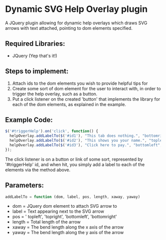 # Dynamic SVG Help Overlay plugin
A JQuery plugin allowing for dynamic help overlays which draws
SVG arrows with text attached, pointing to dom elements specified. 

## Required Libraries:
* JQuery (Yep that's it!)

## Steps to implement:
1. Attach ids to the dom elements you wish to provide helpful tips for
2. Create some sort of dom element for the user to interact with, in order to trigger the help overlay, such as a button.
3. Put a click listener on the created 'button' that implements the library for each of the dom elements, as explained in the example.

## Example Code:
```javascript
$('#triggerHelp').on('click', function() {
  helpOverlay.addLabelTo($('#id1'), "This tab does nothing.", "bottomright", 2);
  helpOverlay.addLabelTo($('#id2'), "This shows you your name.", "topleft", 2);
  helpOverlay.addLabelTo($('#id3'), "Click here to pay.", "bottomleft", 2, 35, 25);
});
```
The click listener is on a button or link of some sort, represented by '#triggerHelp' id, and when hit, you simply add a label to each of the elements via the method above. 

## Parameters:
```javascript
addLabelTo = function (dom, label, pos, length, xaway, yaway)
```
* dom = JQuery dom element to attach SVG arrow to
* label = Text appearing next to the SVG arrow
* pos = ' topleft',  'topright', 'bottomleft', 'bottomright'
* length = Total length of the arrow
* xaway = The bend length along the x axis of the arrow
* yaway = The bend length along the y axis of the arrow
